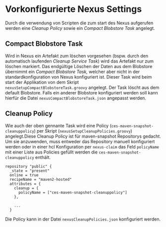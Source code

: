 # Vorkonfigurierte Nexus Settings
Durch die verwendung von Scripten die zum start des Nexus aufgerufen werden eine *Cleanup Policy* sowie ein *Compact Blobstore Task* angelegt.

## Compact Blobstore Task
Wird in Nexus ein Artefakt zum löschen vorgesehen (bspw. durch den automatisch laufenden *Cleanup Service Task*) wird das
Artefakt nur zum löschen markiert. Das endgültige Löschen der Daten aus dem Blobstore übernimmt ein *Compact Blobstore Task,* 
welcher aber nicht in der standardkonfiguration von Nexus konfiguriert ist.
Dieser Task wird beim start der Applikation von dem Skript `nexusSetupCompactBlobstoreTask.groovy` angelegt.
Der Task löscht aus dem default Blobstore. Falls ein anderer Blobstore konfiguriert werden soll kann hierfür 
die Datei `nexusCompactBlobstoreTask.json` angepasst werden. 

## Cleanup Policy
Wie auch der oben gennante Task wird eine Policy (`ces-maven-snapshot-cleanuppolicy`) per Skript (`nexusSetupCleanupPolicies.groovy`)
angelegt.Diese Cleanup Policy ist für maven-snapshot Repositorys gedacht. Um sie anzuwenden, muss entweder das Repository manuell konfiguriert werden oder
in einer hcl Konfiguration per `nexus-claim` das Feld `policyName` mit einer Liste aus Policies gefüllt werden die `ces-maven-snapshot-cleanuppolicy` enthält.

```
repository "public" {
  _state = "present"
  online = true
  recipeName = "maven2-hosted"
  attributes = {
    cleanup = {
      policyName = ["ces-maven-snapshot-cleanuppolicy"]
    },
    
    ...
  }
```

Die Policy kann in der Datei `nexusCleanupPolicies.json` konfiguriert werden.


